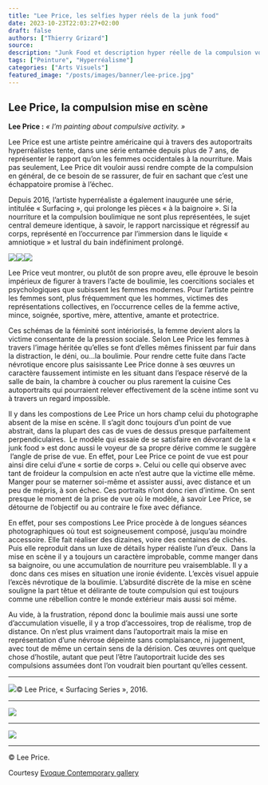```yaml
---
title: "Lee Price, les selfies hyper réels de la junk food"
date: 2023-10-23T22:03:27+02:00
draft: false
authors: ["Thierry Grizard"]
source:
description: "Junk Food et description hyper réelle de la compulsion voici le thème de la série d'autoportraits réalisés par Lee Price depuis bientôt 7 années."
tags: ["Peinture", "Hyperréalisme"]
categories: ["Arts Visuels"]
featured_image: "/posts/images/banner/lee-price.jpg"
---
```

## Lee Price, la compulsion mise en scène

**Lee Price :** *« I’m painting about compulsive activity. »*

Lee Price est une artiste peintre américaine qui à travers des autoportraits hyperréalistes tente, dans une série entamée depuis plus de 7 ans, de représenter le rapport qu’on les femmes occidentales à la nourriture. Mais pas seulement, Lee Price dit vouloir aussi rendre compte de la compulsion en général, de ce besoin de se rassurer, de fuir en sachant que c’est une échappatoire promise à l’échec.

Depuis 2016, l’artiste hyperréaliste a également inaugurée une série, intitulée « Surfacing », qui prolonge les pièces « à la baignoire ». Si la nourriture et la compulsion boulimique ne sont plus représentées, le sujet central demeure identique, à savoir, le rapport narcissique et régressif au corps, représenté en l’occurrence par l’immersion dans le liquide « amniotique » et lustral du bain indéfiniment prolongé.

![](/posts/images/lee-price/lee-price-complusion-hyperrealisme-artiste-peintre-painting-art-contemporain-photography.911-1024x433.jpg)![](/posts/images/lee-price/lee-price-complusion-hyperrealisme-artiste-peintre-painting-art-contemporain-photography.910-1024x455.jpg)![](/posts/images/lee-price/lee-price-complusion-hyperrealisme-artiste-peintre-painting-art-contemporain-photography.912-1024x573.jpg)

Lee Price veut montrer, ou plutôt de son propre aveu, elle éprouve le besoin impérieux de figurer à travers l’acte de boulimie, les coercitions sociales et psychologiques que subissent les femmes modernes. Pour l’artiste peintre les femmes sont, plus fréquemment que les hommes, victimes des représentations collectives, en l’occurrence celles de la femme active, mince, soignée, sportive, mère, attentive, amante et protectrice.

Ces schémas de la féminité sont intériorisés, la femme devient alors la victime consentante de la pression sociale. Selon Lee Price les femmes à travers l’image héritée qu’elles se font d’elles mêmes finissent par fuir dans la distraction, le déni, ou…la boulimie. Pour rendre cette fuite dans l’acte névrotique encore plus saisissante Lee Price donne à ses œuvres un caractère faussement intimiste en les situant dans l’espace réservé de la salle de bain, la chambre à coucher ou plus rarement la cuisine Ces autoportraits qui pourraient relever effectivement de la scène intime sont vu à travers un regard impossible.

Il y dans les compostions de Lee Price un hors champ celui du photographe absent de la mise en scène. Il s’agit donc toujours d’un point de vue abstrait, dans la plupart des cas de vues de dessus presque parfaitement perpendiculaires.  Le modèle qui essaie de se satisfaire en dévorant de la « junk food » est donc aussi le voyeur de sa propre dérive comme le suggère  l’angle de prise de vue. En effet, pour Lee Price ce point de vue est pour ainsi dire celui d’une « sortie de corps ». Celui ou celle qui observe avec tant de froideur la compulsion en acte n’est autre que la victime elle même. Manger pour se materner soi-même et assister aussi, avec distance et un peu de mépris, à son échec. Ces portraits n’ont donc rien d’intime. On sent presque le moment de la prise de vue où le modèle, à savoir Lee Price, se détourne de l’objectif ou au contraire le fixe avec défiance.

En effet, pour ses compostions Lee Price procède à de longues séances photographiques où tout est soigneusement composé, jusqu’au moindre accessoire. Elle fait réaliser des dizaines, voire des centaines de clichés. Puis elle reproduit dans un luxe de détails hyper réaliste l’un d’eux.  Dans la mise en scène il y a toujours un caractère improbable, comme manger dans sa baignoire, ou une accumulation de nourriture peu vraisemblable. Il y a  donc dans ces mises en situation une ironie évidente. L’excès visuel appuie l’excès névrotique de la boulimie. L’absurdité discrète de la mise en scène souligne la part têtue et délirante de toute compulsion qui est toujours comme une rébellion contre le monde extérieur mais aussi soi même.

Au vide, à la frustration, répond donc la boulimie mais aussi une sorte d’accumulation visuelle, il y a trop d’accessoires, trop de réalisme, trop de distance. On n’est plus vraiment dans l’autoportrait mais la mise en représentation d’une névrose dépeinte sans complaisance, ni jugement, avec tout de même un certain sens de la dérision. Ces œuvres ont quelque chose d’hostile, autant que peut l’être l’autoportrait lucide des ses compulsions assumées dont l’on voudrait bien pourtant qu’elles cessent.

---

![](/posts/images/lee-price/lee-price-hyperrealism-surfacing-evoque-contemporary-gallery-ld.jpg)© Lee Price, « Surfacing Series », 2016.

---

![](/posts/images/lee-price/LisaInTubWithChocolateCake_44x60.jpg)

---

![](/posts/images/lee-price/Sunday_48x60.jpg)

---

© Lee Price.

Courtesy [Evoque Contemporary gallery](http://www.evokecontemporary.com/?ref=artefields.net)